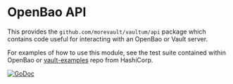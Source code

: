 OpenBao API
=================

This provides the `github.com/morevault/vaultum/api` package which contains code useful for interacting with an OpenBao or Vault server.

For examples of how to use this module, see the test suite contained
within OpenBao or [vault-examples](https://github.com/hashicorp/vault-examples)
repo from HashiCorp.

[![GoDoc](https://godoc.org/github.com/morevault/vaultum/api?status.png)](https://godoc.org/github.com/morevault/vaultum/api)
